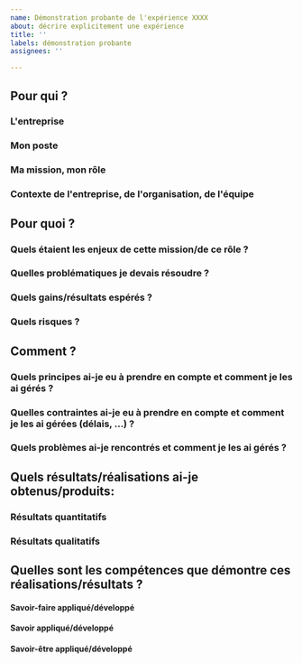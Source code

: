 ```yaml
---
name: Démonstration probante de l'expérience XXXX
about: décrire explicitement une expérience
title: ''
labels: démonstration probante
assignees: ''

---
```


## Pour qui ?

### L'entreprise

### Mon poste

### Ma mission, mon rôle

### Contexte de l'entreprise, de l'organisation, de l'équipe

## Pour quoi ?

### Quels étaient les enjeux de cette mission/de ce rôle ?	

### Quelles problématiques je devais résoudre ?

### Quels gains/résultats espérés ?

### Quels risques ?

## Comment ?

### Quels principes ai-je eu à prendre en compte et comment je les ai gérés ?	

### Quelles contraintes ai-je eu à prendre en compte et comment je les ai gérées (délais, …) ?	

### Quels problèmes ai-je rencontrés et comment je les ai gérés ?	

## Quels résultats/réalisations ai-je obtenus/produits:	

### Résultats quantitatifs

### Résultats qualitatifs

## Quelles sont les compétences que démontre ces réalisations/résultats ?	

#### Savoir-faire appliqué/développé

#### Savoir appliqué/développé

#### Savoir-être appliqué/développé

